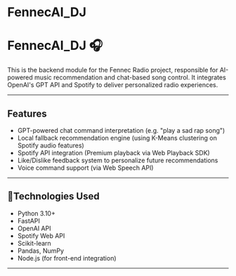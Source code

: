 # FennecAI_DJ

# FennecAI_DJ 🎧

This is the backend module for the Fennec Radio project, responsible for AI-powered music recommendation and chat-based song control. It integrates OpenAI's GPT API and Spotify to deliver personalized radio experiences.

---

##  Features

-  GPT-powered chat command interpretation (e.g. "play a sad rap song")
-  Local fallback recommendation engine (using K-Means clustering on Spotify audio features)
-  Spotify API integration (Premium playback via Web Playback SDK)
-  Like/Dislike feedback system to personalize future recommendations
-  Voice command support (via Web Speech API)

---

## 🧠Technologies Used

- Python 3.10+
- FastAPI
- OpenAI API
- Spotify Web API
- Scikit-learn
- Pandas, NumPy
- Node.js (for front-end integration)

---



